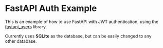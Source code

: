 # FastAPI Auth Example

This is an example of how to use FastAPI with JWT authentication, using the
[fastapi_users](https://fastapi-users.github.io/fastapi-users/) library.

Currently uses **SQLite** as the database, but can be easily changed to any
other database.
